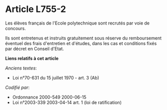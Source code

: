 # Article L755-2

Les élèves français de l'Ecole polytechnique sont recrutés par voie de concours.

Ils sont entretenus et instruits gratuitement sous réserve du remboursement éventuel des frais d'entretien et d'études, dans
les cas et conditions fixés par décret en Conseil d'Etat.

**Liens relatifs à cet article**

_Anciens textes_:

  - Loi n°70-631 du 15 juillet 1970 - art. 3 (Ab)

_Codifié par_:

  - Ordonnance 2000-549 2000-06-15
  - Loi n°2003-339 2003-04-14 art. 1 (loi de ratification)
